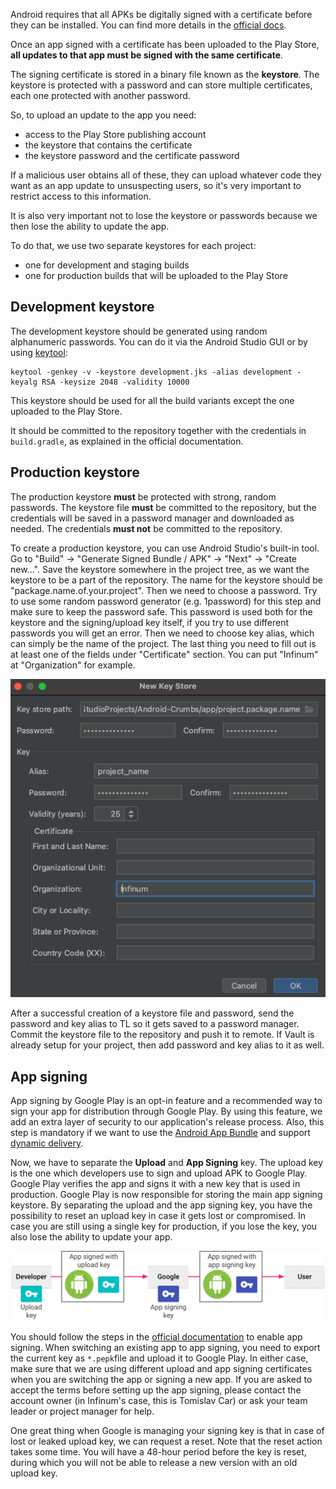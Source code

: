 Android requires that all APKs be digitally signed with a certificate before they can be installed.
You can find more details in the [official docs](https://developer.android.com/studio/publish/app-signing.html).

Once an app signed with a certificate has been uploaded to the Play Store, **all updates to that app must be signed with the same certificate**.

The signing certificate is stored in a binary file known as the **keystore**.
The keystore is protected with a password and can store multiple certificates, each one protected with another password.

So, to upload an update to the app you need:

- access to the Play Store publishing account
- the keystore that contains the certificate
- the keystore password and the certificate password

If a malicious user obtains all of these, they can upload whatever code they want as an app update to unsuspecting users, so it's very important to restrict access to this information.

It is also very important not to lose the keystore or passwords because we then lose the ability to update the app.

To do that, we use two separate keystores for each project:

- one for development and staging builds
- one for production builds that will be uploaded to the Play Store

## Development keystore

The development keystore should be generated using random alphanumeric passwords. You can do it via the Android Studio GUI or by using [keytool](http://docs.oracle.com/javase/6/docs/technotes/tools/solaris/keytool.html):

```shell
keytool -genkey -v -keystore development.jks -alias development -keyalg RSA -keysize 2048 -validity 10000
```

This keystore should be used for all the build variants except the one uploaded to the Play Store.

It should be committed to the repository together with the credentials in `build.gradle`, as explained in the official documentation.

## Production keystore

The production keystore **must** be protected with strong, random passwords. The keystore file **must** be committed to the repository, but the credentials will be saved in a password manager and downloaded as needed. The credentials **must not** be committed to the repository.

To create a production keystore, you can use Android Studio's built-in tool. Go to "Build" -> "Generate Signed Bundle / APK" -> "Next" -> "Create new...". Save the keystore somewhere in the project tree, as we want the keystore to be a part of the repository. The name for the keystore should be "package.name.of.your.project".
Then we need to choose a password. Try to use some random password generator (e.g. 1password) for this step and make sure to keep the password safe. This password is used both for the keystore and the signing/upload key itself, if you try to use different passwords you will get an error. Then we need to choose key alias, which can simply be the name of the project. The last thing you need to fill out is at least one of the fields under "Certificate" section. You can put "Infinum" at "Organization" for example.

![Creation of a new keystore file](/img/create_keystore_example.png)

After a successful creation of a keystore file and password, send the password and key alias to TL so it gets saved to a password manager. Commit the keystore file to the repository and push it to remote. If Vault is already setup for your project, then add password and key alias to it as well.

## App signing

App signing by Google Play is an opt-in feature and a recommended way to sign your app for distribution through Google Play. By using this feature, we add an extra layer of security to our application's release process. Also, this step is mandatory if we want to use the [Android App Bundle](https://developer.android.com/guide/app-bundle) and support [dynamic delivery](https://developer.android.com/guide/playcore/feature-delivery).

Now, we have to separate the **Upload** and **App Signing** key. The upload key is the one which developers use to sign and upload APK to Google Play. Google Play verifies the app and signs it with a new key that is used in production. Google Play is now responsible for storing the main app signing keystore. By separating the upload and the app signing key, you have the possibility to reset an upload key in case it gets lost or compromised. In case you are still using a single key for production, if you lose the key, you also lose the ability to update your app.

![Signing an app with App Signing by Google Play](/img/app_signing.png)

You should follow the steps in the [official documentation](https://developer.android.com/studio/publish/app-signing#enroll) to enable app signing. When switching an existing app to app signing, you need to export the current key as `*.pepk`file and upload it to Google Play. In either case, make sure that we are using different upload and app signing certificates when you are switching the app or signing a new app. If you are asked to accept the terms before setting up the app signing, please contact the account owner (in Infinum's case, this is Tomislav Car) or ask your team leader or project manager for help.

One great thing when Google is managing your signing key is that in case of lost or leaked upload key, we can request a reset. Note that the reset action takes some time. You will have a 48-hour period before the key is reset, during which you will not be able to release a new version with an old upload key.
